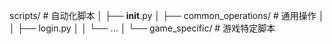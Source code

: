 scripts/                 # 自动化脚本
│   ├── __init__.py
│   ├── common_operations/   # 通用操作
│   │   ├── login.py
│   │   └── ...
│   └── game_specific/       # 游戏特定脚本